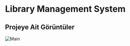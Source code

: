 # Library Management System

## Projeye Ait Görüntüler
![Main](https://github.com/furkan-karapinar/Library-Management-System/assets/159263067/3cbd514d-6ac9-4616-9f6f-4c6b688cee45)
